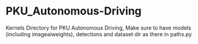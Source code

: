 # PKU_Autonomous-Driving
Kernels Directory for PKU Autonomous Driving, Make sure to have models (including imageaiweights), detections and dataset dir as there in paths.py
